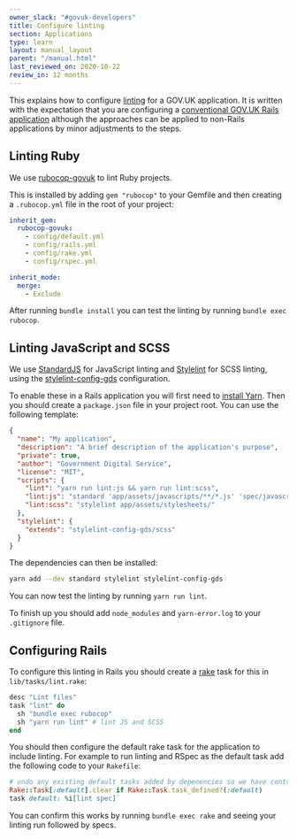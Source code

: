 ```yaml
---
owner_slack: "#govuk-developers"
title: Configure linting
section: Applications
type: learn
layout: manual_layout
parent: "/manual.html"
last_reviewed_on: 2020-10-22
review_in: 12 months
---
```


This explains how to configure [linting][] for a GOV.UK application. It is
written with the expectation that you are configuring a
[conventional GOV.UK Rails application][rails] although the approaches
can be applied to non-Rails applications by minor adjustments to the steps.

[linting]: https://en.wikipedia.org/wiki/Lint_(software)
[rails]: /manual/conventions-for-rails-applications.html

## Linting Ruby

We use [rubocop-govuk](https://github.com/alphagov/rubocop-govuk) to lint Ruby
projects.

This is installed by adding `gem "rubocop"` to your Gemfile and then creating a
`.rubocop.yml` file in the root of your project:

```yaml
inherit_gem:
  rubocop-govuk:
    - config/default.yml
    - config/rails.yml
    - config/rake.yml
    - config/rspec.yml

inherit_mode:
  merge:
    - Exclude
```

After running `bundle install` you can test the linting by running
`bundle exec rubocop`.

## Linting JavaScript and SCSS

We use [StandardJS](https://standardjs.com/) for JavaScript linting and
[Stylelint](https://stylelint.io/) for SCSS linting, using the
[stylelint-config-gds][] configuration.

To enable these in a Rails application you will first need to
[install Yarn][yarn-install]. Then you should create a `package.json` file in
your project root. You can use the following template:

```json
{
  "name": "My application",
  "description": "A brief description of the application's purpose",
  "private": true,
  "author": "Government Digital Service",
  "license": "MIT",
  "scripts": {
    "lint": "yarn run lint:js && yarn run lint:scss",
    "lint:js": "standard 'app/assets/javascripts/**/*.js' 'spec/javascripts/**/*.js'",
    "lint:scss": "stylelint app/assets/stylesheets/"
  },
  "stylelint": {
    "extends": "stylelint-config-gds/scss"
  }
}
```

The dependencies can then be installed:

```sh
yarn add --dev standard stylelint stylelint-config-gds
```

You can now test the linting by running `yarn run lint`.

To finish up you should add `node_modules` and `yarn-error.log` to
your `.gitignore` file.

[stylelint-config-gds]: https://github.com/alphagov/stylelint-config-gds
[yarn-install]: https://classic.yarnpkg.com/en/docs/install/

## Configuring Rails

To configure this linting in Rails you should create a [rake][] task for this
in `lib/tasks/lint.rake`:

```rb
desc "Lint files"
task "lint" do
  sh "bundle exec rubocop"
  sh "yarn run lint" # lint JS and SCSS
end
```

You should then configure the default rake task for the application to include
linting. For example to run linting and RSpec as the default task add the
following code to your `Rakefile`:

```rb
# undo any existing default tasks added by depenencies so we have control
Rake::Task[:default].clear if Rake::Task.task_defined?(:default)
task default: %i[lint spec]`
````

You can confirm this works by running `bundle exec rake` and seeing your
linting run followed by specs.

[rake]: https://github.com/ruby/rake
